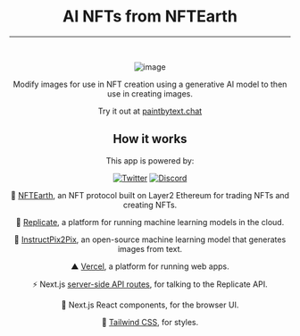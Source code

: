 <span align="center">

# AI NFTs from NFTEarth


---
  
<br />

![image](https://user-images.githubusercontent.com/29180454/235326579-08363efb-d3b3-49ed-b204-235305a3bad8.png)

Modify images for use in NFT creation using a generative AI model to then use in creating images.

Try it out at [paintbytext.chat](http://paintbytext.chat)

## How it works

This app is powered by:

[![Twitter](https://img.shields.io/badge/Twitter-black?logo=twitter&logoColor=white)](https://twitter.com/@NFTEarth_L2)
[![Discord](https://img.shields.io/discord/1062256160264171520?color=black&label=discord&logo=discord&logoColor=white)](https://discord.gg/nftearth)

🎨 [NFTEarth](https://nftearth.exchange), an NFT protocol built on Layer2 Ethereum for trading NFTs and creating NFTs.

🚀 [Replicate](https://replicate.com/?utm_source=project&utm_campaign=paintbytext), a platform for running machine learning models in the cloud.

🎨 [InstructPix2Pix](https://replicate.com/timothybrooks/instruct-pix2pix?utm_source=project&utm_campaign=paintbytext), an open-source machine learning model that generates images from text.

▲ [Vercel](https://vercel.com/), a platform for running web apps.

⚡️ Next.js [server-side API routes](pages/api), for talking to the Replicate API.

👀 Next.js React components, for the browser UI.

🍃 [Tailwind CSS](https://tailwindcss.com/), for styles. 


